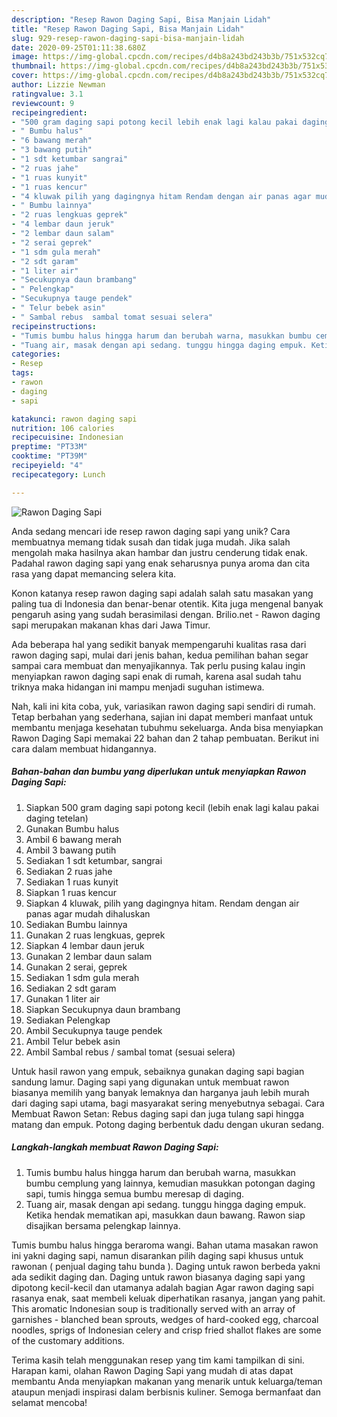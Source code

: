 ```yaml
---
description: "Resep Rawon Daging Sapi, Bisa Manjain Lidah"
title: "Resep Rawon Daging Sapi, Bisa Manjain Lidah"
slug: 929-resep-rawon-daging-sapi-bisa-manjain-lidah
date: 2020-09-25T01:11:38.680Z
image: https://img-global.cpcdn.com/recipes/d4b8a243bd243b3b/751x532cq70/rawon-daging-sapi-foto-resep-utama.jpg
thumbnail: https://img-global.cpcdn.com/recipes/d4b8a243bd243b3b/751x532cq70/rawon-daging-sapi-foto-resep-utama.jpg
cover: https://img-global.cpcdn.com/recipes/d4b8a243bd243b3b/751x532cq70/rawon-daging-sapi-foto-resep-utama.jpg
author: Lizzie Newman
ratingvalue: 3.1
reviewcount: 9
recipeingredient:
- "500 gram daging sapi potong kecil lebih enak lagi kalau pakai daging tetelan"
- " Bumbu halus"
- "6 bawang merah"
- "3 bawang putih"
- "1 sdt ketumbar sangrai"
- "2 ruas jahe"
- "1 ruas kunyit"
- "1 ruas kencur"
- "4 kluwak pilih yang dagingnya hitam Rendam dengan air panas agar mudah dihaluskan"
- " Bumbu lainnya"
- "2 ruas lengkuas geprek"
- "4 lembar daun jeruk"
- "2 lembar daun salam"
- "2 serai geprek"
- "1 sdm gula merah"
- "2 sdt garam"
- "1 liter air"
- "Secukupnya daun brambang"
- " Pelengkap"
- "Secukupnya tauge pendek"
- " Telur bebek asin"
- " Sambal rebus  sambal tomat sesuai selera"
recipeinstructions:
- "Tumis bumbu halus hingga harum dan berubah warna, masukkan bumbu cemplung yang lainnya, kemudian masukkan potongan daging sapi, tumis hingga semua bumbu meresap di daging."
- "Tuang air, masak dengan api sedang. tunggu hingga daging empuk. Ketika hendak mematikan api, masukkan daun bawang. Rawon siap disajikan bersama pelengkap lainnya."
categories:
- Resep
tags:
- rawon
- daging
- sapi

katakunci: rawon daging sapi 
nutrition: 106 calories
recipecuisine: Indonesian
preptime: "PT33M"
cooktime: "PT39M"
recipeyield: "4"
recipecategory: Lunch

---
```



![Rawon Daging Sapi](https://img-global.cpcdn.com/recipes/d4b8a243bd243b3b/751x532cq70/rawon-daging-sapi-foto-resep-utama.jpg)

Anda sedang mencari ide resep rawon daging sapi yang unik? Cara membuatnya memang tidak susah dan tidak juga mudah. Jika salah mengolah maka hasilnya akan hambar dan justru cenderung tidak enak. Padahal rawon daging sapi yang enak seharusnya punya aroma dan cita rasa yang dapat memancing selera kita.

Konon katanya resep rawon daging sapi adalah salah satu masakan yang paling tua di Indonesia dan benar-benar otentik. Kita juga mengenal banyak pengaruh asing yang sudah berasimilasi dengan. Brilio.net - Rawon daging sapi merupakan makanan khas dari Jawa Timur.

Ada beberapa hal yang sedikit banyak mempengaruhi kualitas rasa dari rawon daging sapi, mulai dari jenis bahan, kedua pemilihan bahan segar sampai cara membuat dan menyajikannya. Tak perlu pusing kalau ingin menyiapkan rawon daging sapi enak di rumah, karena asal sudah tahu triknya maka hidangan ini mampu menjadi suguhan istimewa.


Nah, kali ini kita coba, yuk, variasikan rawon daging sapi sendiri di rumah. Tetap berbahan yang sederhana, sajian ini dapat memberi manfaat untuk membantu menjaga kesehatan tubuhmu sekeluarga. Anda bisa menyiapkan Rawon Daging Sapi memakai 22 bahan dan 2 tahap pembuatan. Berikut ini cara dalam membuat hidangannya.

<!--inarticleads1-->

##### Bahan-bahan dan bumbu yang diperlukan untuk menyiapkan Rawon Daging Sapi:

1. Siapkan 500 gram daging sapi potong kecil (lebih enak lagi kalau pakai daging tetelan)
1. Gunakan  Bumbu halus
1. Ambil 6 bawang merah
1. Ambil 3 bawang putih
1. Sediakan 1 sdt ketumbar, sangrai
1. Sediakan 2 ruas jahe
1. Sediakan 1 ruas kunyit
1. Siapkan 1 ruas kencur
1. Siapkan 4 kluwak, pilih yang dagingnya hitam. Rendam dengan air panas agar mudah dihaluskan
1. Sediakan  Bumbu lainnya
1. Gunakan 2 ruas lengkuas, geprek
1. Siapkan 4 lembar daun jeruk
1. Gunakan 2 lembar daun salam
1. Gunakan 2 serai, geprek
1. Sediakan 1 sdm gula merah
1. Sediakan 2 sdt garam
1. Gunakan 1 liter air
1. Siapkan Secukupnya daun brambang
1. Sediakan  Pelengkap
1. Ambil Secukupnya tauge pendek
1. Ambil  Telur bebek asin
1. Ambil  Sambal rebus / sambal tomat (sesuai selera)


Untuk hasil rawon yang empuk, sebaiknya gunakan daging sapi bagian sandung lamur. Daging sapi yang digunakan untuk membuat rawon biasanya memilih yang banyak lemaknya dan harganya jauh lebih murah dari daging sapi utama, bagi masyarakat sering menyebutnya sebagai. Cara Membuat Rawon Setan: Rebus daging sapi dan juga tulang sapi hingga matang dan empuk. Potong daging berbentuk dadu dengan ukuran sedang. 

<!--inarticleads2-->

##### Langkah-langkah membuat Rawon Daging Sapi:

1. Tumis bumbu halus hingga harum dan berubah warna, masukkan bumbu cemplung yang lainnya, kemudian masukkan potongan daging sapi, tumis hingga semua bumbu meresap di daging.
1. Tuang air, masak dengan api sedang. tunggu hingga daging empuk. Ketika hendak mematikan api, masukkan daun bawang. Rawon siap disajikan bersama pelengkap lainnya.


Tumis bumbu halus hingga beraroma wangi. Bahan utama masakan rawon ini yakni daging sapi, namun disarankan pilih daging sapi khusus untuk rawonan ( penjual daging tahu bunda ). Daging untuk rawon berbeda yakni ada sedikit daging dan. Daging untuk rawon biasanya daging sapi yang dipotong kecil-kecil dan utamanya adalah bagian Agar rawon daging sapi rasanya enak, saat membeli keluak diperhatikan rasanya, jangan yang pahit. This aromatic Indonesian soup is traditionally served with an array of garnishes - blanched bean sprouts, wedges of hard-cooked egg, charcoal noodles, sprigs of Indonesian celery and crisp fried shallot flakes are some of the customary additions. 

Terima kasih telah menggunakan resep yang tim kami tampilkan di sini. Harapan kami, olahan Rawon Daging Sapi yang mudah di atas dapat membantu Anda menyiapkan makanan yang menarik untuk keluarga/teman ataupun menjadi inspirasi dalam berbisnis kuliner. Semoga bermanfaat dan selamat mencoba!
